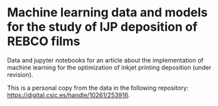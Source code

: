 # Machine learning data and models for the study of IJP deposition of REBCO films
Data and jupyter notebooks for an article about the implementation of machine learning for the optimization of inkjet printing deposition (under revision).

This is a personal copy from the data in the following repository: https://digital.csic.es/handle/10261/253916.
